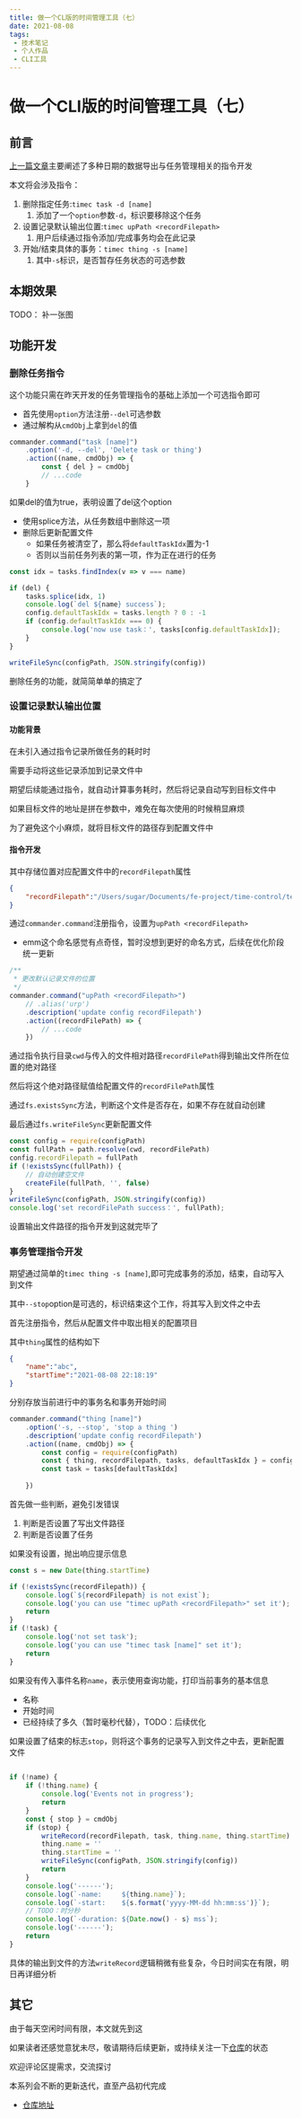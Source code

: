 ```yaml
---
title: 做一个CL版的时间管理工具（七）
date: 2021-08-08
tags:
 - 技术笔记
 - 个人作品
 - CLI工具
---
```

# 做一个CLI版的时间管理工具（七）

## 前言
[上一篇文章](./time-tools-6.md)主要阐述了多种日期的数据导出与任务管理相关的指令开发

本文将会涉及指令：
1. 删除指定任务:`timec task -d [name]`
   1. 添加了一个`option`参数`-d`，标识要移除这个任务
2. 设置记录默认输出位置:`timec upPath <recordFilepath>`
   1. 用户后续通过指令添加/完成事务均会在此记录
3. 开始/结束具体的事务：`timec thing -s [name]`
   1. 其中`-s`标识，是否暂存任务状态的可选参数

## 本期效果
TODO： 补一张图

## 功能开发
### 删除任务指令
这个功能只需在昨天开发的任务管理指令的基础上添加一个可选指令即可
* 首先使用`option`方法注册`--del`可选参数
* 通过解构从`cmdObj`上拿到`del`的值
```js
commander.command("task [name]")
    .option('-d, --del', 'Delete task or thing')
    .action((name, cmdObj) => {
        const { del } = cmdObj
        // ...code
    }
```

如果del的值为true，表明设置了del这个option
* 使用splice方法，从任务数组中删除这一项
* 删除后更新配置文件
  * 如果任务被清空了，那么将`defaultTaskIdx`置为-1
  * 否则以当前任务列表的第一项，作为正在进行的任务

```js
const idx = tasks.findIndex(v => v === name)

if (del) {
    tasks.splice(idx, 1)
    console.log(`del ${name} success`);
    config.defaultTaskIdx = tasks.length ? 0 : -1
    if (config.defaultTaskIdx === 0) {
        console.log('now use task：', tasks[config.defaultTaskIdx]);
    }
}

writeFileSync(configPath, JSON.stringify(config))
```
删除任务的功能，就简简单单的搞定了

### 设置记录默认输出位置

#### 功能背景
在未引入通过指令记录所做任务的耗时时

需要手动将这些记录添加到记录文件中

期望后续能通过指令，就自动计算事务耗时，然后将记录自动写到目标文件中

如果目标文件的地址是拼在参数中，难免在每次使用的时候稍显麻烦

为了避免这个小麻烦，就将目标文件的路径存到配置文件中

#### 指令开发
其中存储位置对应配置文件中的`recordFilepath`属性
```json
{
    "recordFilepath":"/Users/sugar/Documents/fe-project/time-control/test.md"
}
```

通过`commander.command`注册指令，设置为`upPath <recordFilepath>`
* emm这个命名感觉有点奇怪，暂时没想到更好的命名方式，后续在优化阶段统一更新

```js
/**
 * 更改默认记录文件的位置
 */
commander.command("upPath <recordFilepath>")
    // .alias('urp')
    .description('update config recordFilepath')
    .action((recordFilePath) => {
        // ...code
    })
```

通过指令执行目录`cwd`与传入的文件相对路径`recordFilePath`得到输出文件所在位置的绝对路径

然后将这个绝对路径赋值给配置文件的`recordFilePath`属性

通过`fs.existsSync`方法，判断这个文件是否存在，如果不存在就自动创建

最后通过`fs.writeFileSync`更新配置文件
```js
const config = require(configPath)
const fullPath = path.resolve(cwd, recordFilePath)
config.recordFilepath = fullPath
if (!existsSync(fullPath)) {
    // 自动创建空文件
    createFile(fullPath, '', false)
}
writeFileSync(configPath, JSON.stringify(config))
console.log('set recordFilePath success：', fullPath);
```

设置输出文件路径的指令开发到这就完毕了


### 事务管理指令开发
期望通过简单的`timec thing -s [name]`,即可完成事务的添加，结束，自动写入到文件

其中`--stop`option是可选的，标识结束这个工作，将其写入到文件之中去

首先注册指令，然后从配置文件中取出相关的配置项目

其中`thing`属性的结构如下
```json
{
    "name":"abc",
    "startTime":"2021-08-08 22:18:19"
}
```
分别存放当前进行中的事务名和事务开始时间

```js
commander.command("thing [name]")
    .option('-s, --stop', 'stop a thing ')
    .description('update config recordFilepath')
    .action((name, cmdObj) => {
        const config = require(configPath)
        const { thing, recordFilepath, tasks, defaultTaskIdx } = config
        const task = tasks[defaultTaskIdx]
        
    })
```

首先做一些判断，避免引发错误
1. 判断是否设置了写出文件路径
2. 判断是否设置了任务

如果没有设置，抛出响应提示信息
```js
const s = new Date(thing.startTime)

if (!existsSync(recordFilepath)) {
    console.log(`${recordFilepath} is not exist`);
    console.log('you can use "timec upPath <recordFilepath>" set it');
    return
}
if (!task) {
    console.log('not set task');
    console.log('you can use "timec task [name]" set it');
    return
}

```

如果没有传入事件名称`name`，表示使用查询功能，打印当前事务的基本信息
* 名称
* 开始时间
* 已经持续了多久（暂时毫秒代替），TODO：后续优化

如果设置了结束的标志`stop`，则将这个事务的记录写入到文件之中去，更新配置文件

```js
      
if (!name) {
    if (!thing.name) {
        console.log('Events not in progress');
        return
    }
    const { stop } = cmdObj
    if (stop) {
        writeRecord(recordFilepath, task, thing.name, thing.startTime)
        thing.name = ''
        thing.startTime = ''
        writeFileSync(configPath, JSON.stringify(config))
        return
    }
    console.log('------');
    console.log(`-name:     ${thing.name}`);
    console.log(`-start:    ${s.format('yyyy-MM-dd hh:mm:ss')}`);
    // TODO：时分秒
    console.log(`-duration: ${Date.now() - s} mss`);
    console.log('------');
    return
}
```

具体的输出到文件的方法`writeRecord`逻辑稍微有些复杂，今日时间实在有限，明日再详细分析

## 其它

由于每天空闲时间有限，本文就先到这

如果读者还感觉意犹未尽，敬请期待后续更新，或持续关注一下[仓库](https://github.com/ATQQ/time-control)的状态

欢迎评论区提需求，交流探讨

本系列会不断的更新迭代，直至产品初代完成

* [仓库地址](https://github.com/ATQQ/time-control)

